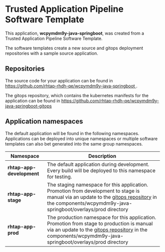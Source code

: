 # Trusted Application Pipeline Software Template

This application, **wcpymdm9y-java-springboot**, was created from a Trusted Application Pipeline Software Template.

The software templates create a new source and gitops deployment repositories with a sample source application. 

## Repositories

The source code for your application can be found in [https://github.com/rhtap-rhdh-qe/wcpymdm9y-java-springboot ](https://github.com/rhtap-rhdh-qe/wcpymdm9y-java-springboot ).
 
The gitops repository, which contains the kubernetes manifests for the application can be found in 
[https://github.com/rhtap-rhdh-qe/wcpymdm9y-java-springboot-gitops ](https://github.com/rhtap-rhdh-qe/wcpymdm9y-java-springboot-gitops ) 

## Application namespaces 

The default application will be found in the following namespaces. Applications can be deployed into unique namespaces or multiple software templates can also bet generated into the same group namespaces.  

|  Namespace   |  Description   |  
| -------- | -------- |   
| **rhtap-app-development** | The default application during development. Every build will be deployed to this namespace for testing. | 
| **rhtap-app-stage** | The staging namespace for this application. Promotion from development to stage is manual via an update to the [gitops repository](https://github.com/rhtap-rhdh-qe/wcpymdm9y-java-springboot-gitops ) in the components/wcpymdm9y-java-springboot/overlays/prod directory |  
| **rhtap-app-prod** | The production namespace for this application. Promotion from stage to production is manual via an update to the [gitops repository](https://github.com/rhtap-rhdh-qe/wcpymdm9y-java-springboot-gitops ) in the components/wcpymdm9y-java-springboot/overlays/prod directory | 